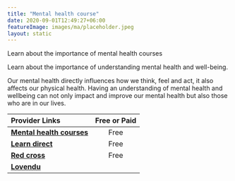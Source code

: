 ```yaml
---
title: "Mental health course"
date: 2020-09-01T12:49:27+06:00
featureImage: images/ma/placeholder.jpeg
layout: static
---
```


Learn about the importance of mental health courses

Learn about the importance of understanding mental health and well-being.

Our mental health directly influences how we think, feel and act, it also affects our physical health. Having an understanding of mental health and wellbeing can not only impact and improve our mental health but also those who are in our lives.

| Provider Links      | Free or Paid  |  
| :-----------          | :--------------:      |  
| [**Mental health courses**](https://mentalhealthcourses.org.uk/) | Free | 
| [**Learn direct**](https://www.learndirect.com/blog/the-importance-of-understanding-mental-health) | Free | 
| [**Red cross**](https://blog.redcrossfirstaidtraining.co.uk/7-advantages-of-mental-health-training-that-will-help-deliver-value) | Free | 
| [**Lovendu**](https://lovendu.co.uk/) |  | 
  

<br/><br/>






